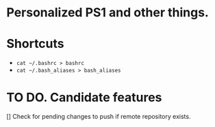 # Personalized PS1 and other things.

# Shortcuts
- `cat ~/.bashrc > bashrc`
- `cat ~/.bash_aliases > bash_aliases`

# TO DO. Candidate features
[] Check for pending changes to push if remote repository exists. 

